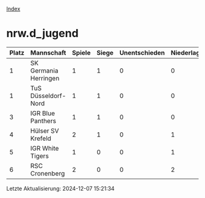 [Index](./README.md)

# nrw.d_jugend

| Platz |  Mannschaft |  Spiele |  Siege |  Unentschieden |  Niederlagen |  Tore |  Differenz |  Punkte | 
| --- |  --- |  --- |  --- |  --- |  --- |  --- |  --- |  --- |  
|  1 |   SK Germania Herringen |   1 |   1 |   0 |   0 |   4:1 |   3 |   3 |  
|  1 |   TuS Düsseldorf-Nord |   1 |   1 |   0 |   0 |   4:1 |   3 |   3 |  
|  3 |   IGR Blue Panthers |   1 |   1 |   0 |   0 |   3:1 |   2 |   3 |  
|  4 |   Hülser SV Krefeld |   2 |   1 |   0 |   1 |   3:4 |   -1 |   3 |  
|  5 |   IGR White Tigers |   1 |   0 |   0 |   1 |   1:2 |   -1 |   0 |  
|  6 |   RSC Cronenberg |   2 |   0 |   0 |   2 |   2:8 |   -6 |   0 |  


Letzte Aktualisierung: 2024-12-07 15:21:34